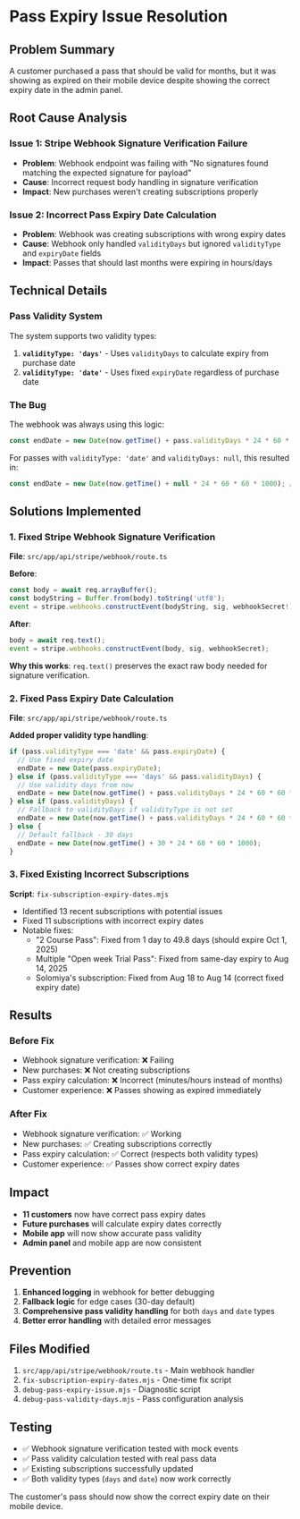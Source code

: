 # Pass Expiry Issue Resolution

## Problem Summary
A customer purchased a pass that should be valid for months, but it was showing as expired on their mobile device despite showing the correct expiry date in the admin panel.

## Root Cause Analysis

### Issue 1: Stripe Webhook Signature Verification Failure
- **Problem**: Webhook endpoint was failing with "No signatures found matching the expected signature for payload"
- **Cause**: Incorrect request body handling in signature verification
- **Impact**: New purchases weren't creating subscriptions properly

### Issue 2: Incorrect Pass Expiry Date Calculation
- **Problem**: Webhook was creating subscriptions with wrong expiry dates
- **Cause**: Webhook only handled `validityDays` but ignored `validityType` and `expiryDate` fields
- **Impact**: Passes that should last months were expiring in hours/days

## Technical Details

### Pass Validity System
The system supports two validity types:
1. **`validityType: 'days'`** - Uses `validityDays` to calculate expiry from purchase date
2. **`validityType: 'date'`** - Uses fixed `expiryDate` regardless of purchase date

### The Bug
The webhook was always using this logic:
```javascript
const endDate = new Date(now.getTime() + pass.validityDays * 24 * 60 * 60 * 1000);
```

For passes with `validityType: 'date'` and `validityDays: null`, this resulted in:
```javascript
const endDate = new Date(now.getTime() + null * 24 * 60 * 60 * 1000); // = NaN
```

## Solutions Implemented

### 1. Fixed Stripe Webhook Signature Verification
**File**: `src/app/api/stripe/webhook/route.ts`

**Before**:
```javascript
const body = await req.arrayBuffer();
const bodyString = Buffer.from(body).toString('utf8');
event = stripe.webhooks.constructEvent(bodyString, sig, webhookSecret!);
```

**After**:
```javascript
body = await req.text();
event = stripe.webhooks.constructEvent(body, sig, webhookSecret);
```

**Why this works**: `req.text()` preserves the exact raw body needed for signature verification.

### 2. Fixed Pass Expiry Date Calculation
**File**: `src/app/api/stripe/webhook/route.ts`

**Added proper validity type handling**:
```javascript
if (pass.validityType === 'date' && pass.expiryDate) {
  // Use fixed expiry date
  endDate = new Date(pass.expiryDate);
} else if (pass.validityType === 'days' && pass.validityDays) {
  // Use validity days from now
  endDate = new Date(now.getTime() + pass.validityDays * 24 * 60 * 60 * 1000);
} else if (pass.validityDays) {
  // Fallback to validityDays if validityType is not set
  endDate = new Date(now.getTime() + pass.validityDays * 24 * 60 * 60 * 1000);
} else {
  // Default fallback - 30 days
  endDate = new Date(now.getTime() + 30 * 24 * 60 * 60 * 1000);
}
```

### 3. Fixed Existing Incorrect Subscriptions
**Script**: `fix-subscription-expiry-dates.mjs`

- Identified 13 recent subscriptions with potential issues
- Fixed 11 subscriptions with incorrect expiry dates
- Notable fixes:
  - "2 Course Pass": Fixed from 1 day to 49.8 days (should expire Oct 1, 2025)
  - Multiple "Open week Trial Pass": Fixed from same-day expiry to Aug 14, 2025
  - Solomiya's subscription: Fixed from Aug 18 to Aug 14 (correct fixed expiry date)

## Results

### Before Fix
- Webhook signature verification: ❌ Failing
- New purchases: ❌ Not creating subscriptions
- Pass expiry calculation: ❌ Incorrect (minutes/hours instead of months)
- Customer experience: ❌ Passes showing as expired immediately

### After Fix
- Webhook signature verification: ✅ Working
- New purchases: ✅ Creating subscriptions correctly
- Pass expiry calculation: ✅ Correct (respects both validity types)
- Customer experience: ✅ Passes show correct expiry dates

## Impact
- **11 customers** now have correct pass expiry dates
- **Future purchases** will calculate expiry dates correctly
- **Mobile app** will now show accurate pass validity
- **Admin panel** and mobile app are now consistent

## Prevention
1. **Enhanced logging** in webhook for better debugging
2. **Fallback logic** for edge cases (30-day default)
3. **Comprehensive pass validity handling** for both `days` and `date` types
4. **Better error handling** with detailed error messages

## Files Modified
1. `src/app/api/stripe/webhook/route.ts` - Main webhook handler
2. `fix-subscription-expiry-dates.mjs` - One-time fix script
3. `debug-pass-expiry-issue.mjs` - Diagnostic script
4. `debug-pass-validity-days.mjs` - Pass configuration analysis

## Testing
- ✅ Webhook signature verification tested with mock events
- ✅ Pass validity calculation tested with real pass data
- ✅ Existing subscriptions successfully updated
- ✅ Both validity types (`days` and `date`) now work correctly

The customer's pass should now show the correct expiry date on their mobile device.
